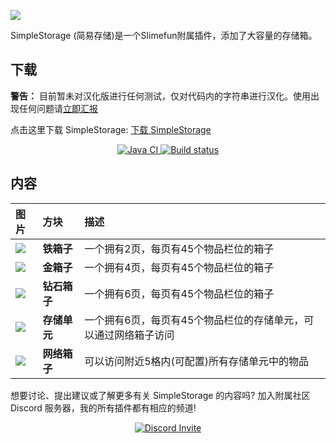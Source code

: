 ![](https://cdn.jsdelivr.net/gh/ybw0014/SimpleStorage@master/Images/logo/logo_large.png)

SimpleStorage (简易存储)是一个Slimefun附属插件，添加了大容量的存储箱。

## 下载

**警告：** 目前暂未对汉化版进行任何测试，仅对代码内的字符串进行汉化。使用出现任何问题请[立即汇报](https://github.com/ybw0014/SimpleStorage-CN/issues)

点击这里下载 SimpleStorage: [下载 SimpleStorage](https://builds.guizhanss.net/ybw0014/SimpleStorage-CN/master)

<p align="center">
  <a href="https://github.com/ybw0014/SimpleStorage-CN/actions/workflows/maven.yml">
    <img src="https://github.com/ybw0014/SimpleStorage-CN/actions/workflows/maven.yml/badge.svg" alt="Java CI"/>
  </a>

  <a href="https://builds.guizhanss.net/ybw0014/SimpleStorage-CN/master">
    <img src="https://builds.guizhanss.net/f/ybw0014/SimpleStorage-CN/master/badge.svg" alt="Build status"/>
  </a>
</p>

## 内容

| 图片 | 方块 | 描述 |
|:---|:---|:---|
|![](https://cdn.jsdelivr.net/gh/ybw0014/SimpleStorage@master/Images/wiki/items/chest_iron.png)|**铁箱子** | 一个拥有2页，每页有45个物品栏位的箱子 |
|![](https://cdn.jsdelivr.net/gh/ybw0014/SimpleStorage@master/Images/wiki/items/chest_gold.png)|**金箱子** | 一个拥有4页，每页有45个物品栏位的箱子 |
|![](https://cdn.jsdelivr.net/gh/ybw0014/SimpleStorage@master/Images/wiki/items/chest_diamond.png)|**钻石箱子** | 一个拥有6页，每页有45个物品栏位的箱子 |
|![](https://cdn.jsdelivr.net/gh/ybw0014/SimpleStorage@master/Images/wiki/items/inventory_cell_basic.png)|**存储单元** | 一个拥有6页，每页有45个物品栏位的存储单元，可以通过网络箱子访问 |
|![](https://cdn.jsdelivr.net/gh/ybw0014/SimpleStorage@master/Images/wiki/items/chest_master.png)|**网络箱子** | 可以访问附近5格内(可配置)所有存储单元中的物品 |

想要讨论、提出建议或了解更多有关 SimpleStorage 的内容吗? 加入附属社区 Discord 服务器，我的所有插件都有相应的频道!
<p align="center">
  <a href="https://discord.gg/SqD3gg5SAU">
    <img src="https://discordapp.com/api/guilds/809178621424041997/widget.png?style=banner3" alt="Discord Invite"/>
  </a>
</p>
